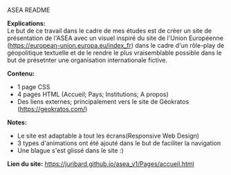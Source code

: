 ASEA README

**Explications:**   
Le but de ce travail dans le cadre de mes études est de créer un site de présentation de l'ASEA avec un visuel inspiré du site de l'Union Européenne (https://european-union.europa.eu/index_fr) dans le cadre d'un rôle-play de géopolitique textuelle et de le rendre le plus vraisemblable possible dans le but de présetnter une organisation internationale fictive.

**Contenu:**
- 1 page CSS
- 4 pages HTML (Accueil; Pays; Institutions; A propos)
- Des liens externes; principalement vers le site de Géokratos (https://geokratos.com/)

**Notes:**
- Le site est adaptable à tout les écrans(Responsive Web Design)
- 3 types d'animations ont été ajouté dans le but de faciliter la navigation
- Une blague s'est glissé dans le site :)

**Lien du site:**
https://juribard.github.io/asea_v1/Pages/accueil.html
